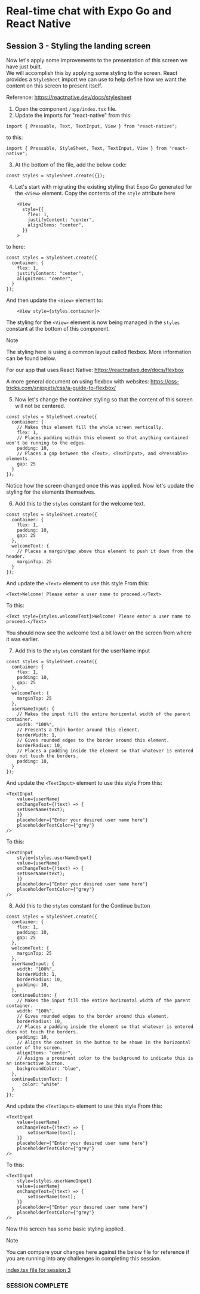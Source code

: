 # Real-time chat with Expo Go and React Native
## Session 3 - Styling the landing screen

Now let's apply some improvements to the presentation of this screen we have just built.  
We will accomplish this by applying some styling to the screen.  React provides a `StyleSheet` import we can use to help define how we want the content on this screen to present itself.

Reference: https://reactnative.dev/docs/stylesheet

1. Open the component `/app/index.tsx` file.
2. Update the imports for "react-native" from this:
```tsx
import { Pressable, Text, TextInput, View } from "react-native";
```
to this:
```tsx
import { Pressable, StyleSheet, Text, TextInput, View } from "react-native";
```

3. At the bottom of the file, add the below code:
```tsx
const styles = StyleSheet.create({});
```

4. Let's start with migrating the existing styling that Expo Go generated for the `<View>` element.
Copy the contents of the `style` attribute here
```tsx
    <View
      style={{
        flex: 1,
        justifyContent: "center",
        alignItems: "center",
      }}
    >
```
to here:
```tsx
const styles = StyleSheet.create({
  container: {
    flex: 1,
    justifyContent: "center",
    alignItems: "center",
  }
});
```
And then update the `<View>` element to:
```tsx
    <View style={styles.container}>
``` 
The styling for the `<View>` element is now being managed in the `styles` constant at the bottom of this component.
> [!NOTE] 
> The styling here is using a common layout called flexbox.  More information can be found below.
>
> For our app that uses React Native: https://reactnative.dev/docs/flexbox
> 
> A more general document on using flexbox with websites: https://css-tricks.com/snippets/css/a-guide-to-flexbox/

5. Now let's change the container styling so that the content of this screen will not be centered.
```tsx
const styles = StyleSheet.create({
  container: {
    // Makes this element fill the whole screen vertically.
    flex: 1,
    // Places padding within this element so that anything contained won't be running to the edges.
    padding: 10,
    // Places a gap between the <Text>, <TextInput>, and <Pressable> elements.
    gap: 25
  }
});
```
Notice how the screen changed once this was applied.
Now let's update the styling for the elements themselves.

6. Add this to the `styles` constant for the welcome text.
```tsx
const styles = StyleSheet.create({
  container: {
    flex: 1,
    padding: 10,
    gap: 25
  },
  welcomeText: {
    // Places a margin/gap above this element to push it down from the header.
    marginTop: 25
  }
});
```
And update the `<Text>` element to use this style
From this:
```tsx
<Text>Welcome! Please enter a user name to proceed.</Text>
```
To this:
```tsx
<Text style={styles.welcomeText}>Welcome! Please enter a user name to proceed.</Text>
```
You should now see the welcome text a bit lower on the screen from where it was earlier.

7. Add this to the `styles` constant for the userName input
```tsx
const styles = StyleSheet.create({
  container: {
    flex: 1,
    padding: 10,
    gap: 25
  },
  welcomeText: {
    marginTop: 25
  },
  userNameInput: {
    // Makes the input fill the entire horizontal width of the parent container.
    width: "100%",
    // Presents a thin border around this element.
    borderWidth: 1,
    // Gives rounded edges to the border around this element.
    borderRadius: 10,
    // Places a padding inside the element so that whatever is entered does not touch the borders.
    padding: 10,
  }
});
```
And update the `<TextInput>` element to use this style
From this:
```tsx
<TextInput
    value={userName}
    onChangeText={(text) => {
    setUserName(text);
    }}
    placeholder={"Enter your desired user name here"}
    placeholderTextColor={"grey"}
/>
```
To this:
```tsx
<TextInput
    style={styles.userNameInput}
    value={userName}
    onChangeText={(text) => {
    setUserName(text);
    }}
    placeholder={"Enter your desired user name here"}
    placeholderTextColor={"grey"}
/>
```

8. Add this to the `styles` constant for the Continue button
```tsx
const styles = StyleSheet.create({
  container: {
    flex: 1,
    padding: 10,
    gap: 25
  },
  welcomeText: {
    marginTop: 25
  },
  userNameInput: {
    width: "100%",
    borderWidth: 1,
    borderRadius: 10,
    padding: 10,
  },
  continueButton: {
    // Makes the input fill the entire horizontal width of the parent container.
    width: "100%",
    // Gives rounded edges to the border around this element.
    borderRadius: 10,
    // Places a padding inside the element so that whatever is entered does not touch the borders.
    padding: 10,
    // Aligns the content in the button to be shown in the horizontal center of the screen.
    alignItems: "center",
    // Assigns a prominent color to the background to indicate this is an interactive button.
    backgroundColor: "blue",
  },
  continueButtonText: {
      color: "white"
  }
});
```
And update the `<TextInput>` element to use this style
From this:
```tsx
<TextInput
    value={userName}
    onChangeText={(text) => {
        setUserName(text);
    }}
    placeholder={"Enter your desired user name here"}
    placeholderTextColor={"grey"}
/>
```
To this:
```tsx
<TextInput
    style={styles.userNameInput}
    value={userName}
    onChangeText={(text) => {
        setUserName(text);
    }}
    placeholder={"Enter your desired user name here"}
    placeholderTextColor={"grey"}
/>
```
Now this screen has some basic styling applied.

> [!NOTE] 
> You can compare your changes here against the below file for reference if you are running into any challenges in completing this session.
>
> [index.tsx file for session 3](https://github.com/cah-john-ryan/expo-go-real-time-chat/blob/session-3-styling-the-landing-screen/expo-go-real-time-chat/app/index.tsx)

### SESSION COMPLETE